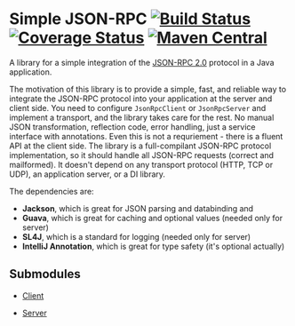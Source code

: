 Simple JSON-RPC 
[![Build Status](https://travis-ci.org/arteam/simple-json-rpc.png?branch=master)](https://travis-ci.org/arteam/simple-json-rpc) [![Coverage Status](https://coveralls.io/repos/github/arteam/simple-json-rpc/badge.svg?branch=master)](https://coveralls.io/github/arteam/simple-json-rpc?branch=master)
[![Maven Central](https://maven-badges.herokuapp.com/maven-central/com.github.arteam/simple-json-rpc-client/badge.svg)](https://maven-badges.herokuapp.com/maven-central/com.github.arteam/simple-json-rpc-client/)
===================

A library for a simple integration of the [JSON-RPC 2.0](http://www.jsonrpc.org/specification) protocol in a Java application.

The motivation of this library is to provide a simple, fast, and reliable way to integrate the JSON-RPC protocol into your application at the server and client side.  You need to configure `JsonRpcClient` or `JsonRpcServer` and implement a transport, and the library takes care for the rest. No manual JSON transformation, reflection code, error handling, just a service interface with annotations. Even this is not a requriement - there is a fluent API at the client side. The library is a full-compilant JSON-RPC protocol implementation, so it should handle all JSON-RPC requests (correct and mailformed). It doesn't depend on any transport protocol (HTTP, TCP or UDP), an application server, or a DI library. 

The dependencies are: 

* **Jackson**, which is great for JSON parsing and databinding and
* **Guava**, which is great for caching and optional values (needed only for server)
* **SL4J**, which is a standard for logging (needed only for server)
* **IntelliJ Annotation**, which is great for type safety (it's optional actually)

Submodules
-----------

* [Client](https://github.com/arteam/simple-json-rpc/tree/master/client)

* [Server](https://github.com/arteam/simple-json-rpc/tree/master/server)
